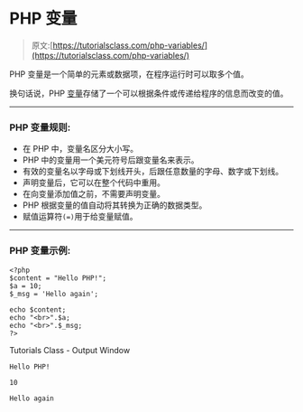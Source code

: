 # PHP 变量

> 原文:[https://tutorialsclass.com/php-variables/](https://tutorialsclass.com/php-variables/)

PHP 变量是一个简单的元素或数据项，在程序运行时可以取多个值。

换句话说，PHP [变量](http://php.net/manual/en/language.variables.basics.php)存储了一个可以根据条件或传递给程序的信息而改变的值。

* * *

### PHP 变量规则:

*   在 PHP 中，变量名区分大小写。
*   PHP 中的变量用一个美元符号后跟变量名来表示。
*   有效的变量名以字母或下划线开头，后跟任意数量的字母、数字或下划线。
*   声明变量后，它可以在整个代码中重用。
*   在向变量添加值之前，不需要声明变量。
*   PHP 根据变量的值自动将其转换为正确的数据类型。
*   赋值运算符`(=)`用于给变量赋值。

* * *

### PHP 变量示例:

```
<?php
$content = "Hello PHP!";
$a = 10;
$_msg = 'Hello again';

echo $content;
echo "<br>".$a;
echo "<br>".$_msg;
?>
```

Tutorials Class - Output Window

```
Hello PHP!

10

Hello again
```